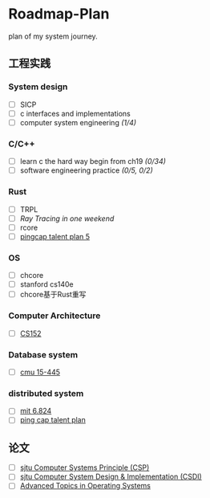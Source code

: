 # Roadmap-Plan

plan of my system journey.

## 工程实践

### System design

- [ ] SICP
- [ ] c interfaces and implementations
- [ ] computer system engineering *(1/4)*

### C/C++

- [ ] learn c the hard way begin from ch19 *(0/34)*
- [ ] software engineering practice *(0/5, 0/2)*

### Rust

- [ ] TRPL
- [ ] *Ray Tracing in one weekend*
- [ ] rcore
- [ ] [pingcap talent plan 5](https://university.pingcap.com/talent-plan/rust-programming)

### OS

- [ ] chcore
- [ ] stanford cs140e
- [ ] chcore基于Rust重写

### Computer Architecture

- [ ] [CS152](https://inst.eecs.berkeley.edu/~cs152/sp20/)

### Database system

- [ ] [cmu 15-445](https://15445.courses.cs.cmu.edu/fall2019/assignments.html)

### distributed system

- [ ] [mit 6.824](https://pdos.csail.mit.edu/6.824/schedule.html)
- [ ] [ping cap talent plan](https://university.pingcap.com/talent-plan/)

## 论文

- [ ] [sjtu Computer Systems Principle (CSP)](https://ipads.se.sjtu.edu.cn/courses/csp/)
- [ ] [sjtu Computer System Design & Implementation (CSDI)](https://ipads.se.sjtu.edu.cn/courses/csdi/)
- [ ] [Advanced Topics in Operating Systems](http://web.stanford.edu/class/cs240/)
